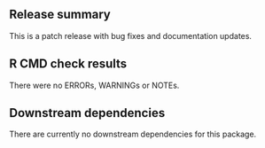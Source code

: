 ## Release summary

This is a patch release with bug fixes and documentation updates.

## R CMD check results

There were no ERRORs, WARNINGs or NOTEs.

## Downstream dependencies

There are currently no downstream dependencies for this package.
